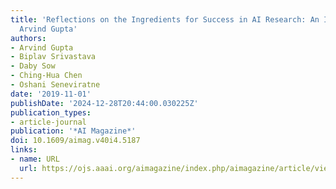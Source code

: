 ```yaml
---
title: 'Reflections on the Ingredients for Success in AI Research: An Interview with
  Arvind Gupta'
authors:
- Arvind Gupta
- Biplav Srivastava
- Daby Sow
- Ching-Hua Chen
- Oshani Seneviratne
date: '2019-11-01'
publishDate: '2024-12-28T20:44:00.030225Z'
publication_types:
- article-journal
publication: '*AI Magazine*'
doi: 10.1609/aimag.v40i4.5187
links:
- name: URL
  url: https://ojs.aaai.org/aimagazine/index.php/aimagazine/article/view/5187
---
```

